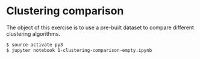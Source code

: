 # Clustering comparison

The object of this exercise is to use a pre-built dataset to compare different clustering algorithms.

```bash
$ source activate py3
$ jupyter notebook 1-clustering-comparison-empty.ipynb
```

